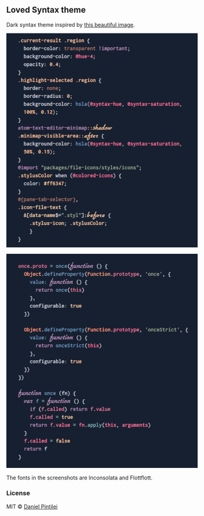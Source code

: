 ## Loved Syntax theme
Dark syntax theme inspired by [this beautiful image](http://www.handlettering.co/1-john4-19).

![loved-syntax-css](https://raw.githubusercontent.com/DanielPintilei/atom-loved-syntax/screenshots/screenshots/loved-syntax-css.png)

![loved-syntax-css](https://raw.githubusercontent.com/DanielPintilei/atom-loved-syntax/screenshots/screenshots/loved-syntax-js.png)

The fonts in the screenshots are Inconsolata and Flottflott.

### License

MIT © [Daniel Pintilei][website]

[website]: http://danielpintilei.cf
